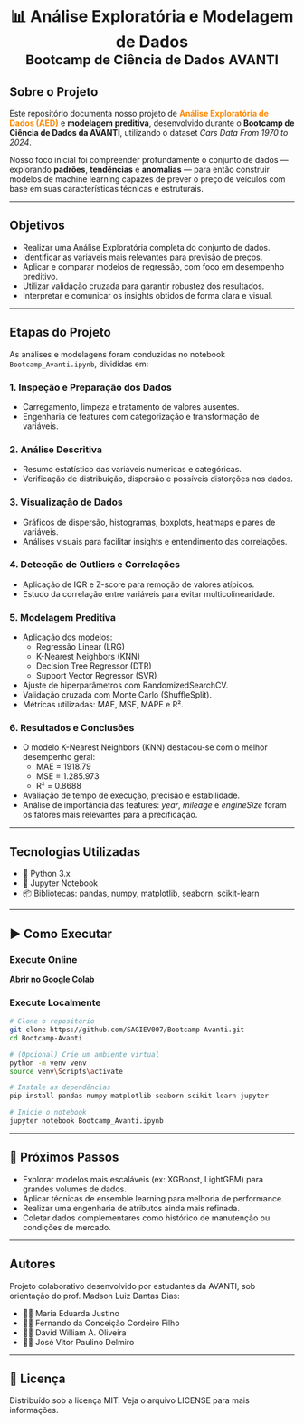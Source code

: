 <h1 align="center">📊 Análise Exploratória e Modelagem de Dados <br><small>Bootcamp de Ciência de Dados AVANTI</small></h1> 

## Sobre o Projeto

Este repositório documenta nosso projeto de **<span style="color:#ff8800">Análise Exploratória de Dados (AED)</span>** e **modelagem preditiva**, desenvolvido durante o **Bootcamp de Ciência de Dados da AVANTI**, utilizando o dataset *Cars Data From 1970 to 2024*.

Nosso foco inicial foi compreender profundamente o conjunto de dados — explorando **padrões**, **tendências** e **anomalias** — para então construir modelos de machine learning capazes de prever o preço de veículos com base em suas características técnicas e estruturais.

---

## Objetivos

- Realizar uma Análise Exploratória completa do conjunto de dados.
- Identificar as variáveis mais relevantes para previsão de preços.
- Aplicar e comparar modelos de regressão, com foco em desempenho preditivo.
- Utilizar validação cruzada para garantir robustez dos resultados.
- Interpretar e comunicar os insights obtidos de forma clara e visual.

---

## Etapas do Projeto

As análises e modelagens foram conduzidas no notebook `Bootcamp_Avanti.ipynb`, divididas em:

### 1. Inspeção e Preparação dos Dados
- Carregamento, limpeza e tratamento de valores ausentes.
- Engenharia de features com categorização e transformação de variáveis.

### 2. Análise Descritiva
- Resumo estatístico das variáveis numéricas e categóricas.
- Verificação de distribuição, dispersão e possíveis distorções nos dados.

### 3. Visualização de Dados
- Gráficos de dispersão, histogramas, boxplots, heatmaps e pares de variáveis.
- Análises visuais para facilitar insights e entendimento das correlações.

### 4. Detecção de Outliers e Correlações
- Aplicação de IQR e Z-score para remoção de valores atípicos.
- Estudo da correlação entre variáveis para evitar multicolinearidade.

### 5. Modelagem Preditiva
- Aplicação dos modelos:
  - Regressão Linear (LRG)
  - K-Nearest Neighbors (KNN)
  - Decision Tree Regressor (DTR)
  - Support Vector Regressor (SVR)
- Ajuste de hiperparâmetros com RandomizedSearchCV.
- Validação cruzada com Monte Carlo (ShuffleSplit).
- Métricas utilizadas: MAE, MSE, MAPE e R².

### 6. Resultados e Conclusões
- O modelo K-Nearest Neighbors (KNN) destacou-se com o melhor desempenho geral:
  - MAE = 1918.79
  - MSE = 1.285.973
  - R² = 0.8688
- Avaliação de tempo de execução, precisão e estabilidade.
- Análise de importância das features: *year*, *mileage* e *engineSize* foram os fatores mais relevantes para a precificação.

---

## Tecnologias Utilizadas

- 🐍 Python 3.x  
- 📒 Jupyter Notebook  
- 📦 Bibliotecas: pandas, numpy, matplotlib, seaborn, scikit-learn

---

## ▶ Como Executar

### Execute Online  
 [**Abrir no Google Colab**](https://colab.research.google.com/drive/12l4xJ4qjSdDmx2UmUJ9unQDMjGMz0YnP)

### Execute Localmente
```bash
# Clone o repositório
git clone https://github.com/SAGIEV007/Bootcamp-Avanti.git
cd Bootcamp-Avanti

# (Opcional) Crie um ambiente virtual
python -m venv venv
source venv\Scripts\activate

# Instale as dependências
pip install pandas numpy matplotlib seaborn scikit-learn jupyter

# Inicie o notebook
jupyter notebook Bootcamp_Avanti.ipynb
```
---

## 📌 Próximos Passos

- Explorar modelos mais escaláveis (ex: XGBoost, LightGBM) para grandes volumes de dados.
- Aplicar técnicas de ensemble learning para melhoria de performance.
- Realizar uma engenharia de atributos ainda mais refinada.
- Coletar dados complementares como histórico de manutenção ou condições de mercado.

---

## Autores

Projeto colaborativo desenvolvido por estudantes da AVANTI, sob orientação do prof. Madson Luiz Dantas Dias:

- 👩‍💻 Maria Eduarda Justino
- 👨‍💻 Fernando da Conceição Cordeiro Filho  
- 👨‍💻 David William A. Oliveira  
- 👨‍💻 José Vitor Paulino Delmiro  

---

## 📄 Licença

Distribuído sob a licença MIT. Veja o arquivo LICENSE para mais informações.

